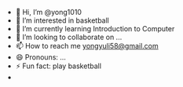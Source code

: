 - 👋 Hi, I’m @yong1010
- 👀 I’m interested in basketball
- 🌱 I’m currently learning Introduction to Computer
- 💞️ I’m looking to collaborate on ...
- 📫 How to reach me  yongyuli58@gmail.com
- 😄 Pronouns: ...
- ⚡ Fun fact: play basketball
- 

<!---
yong1010/yong1010 is a ✨ special ✨ repository because its `README.md` (this file) appears on your GitHub profile.
You can click the Preview link to take a look at your changes.
--->
